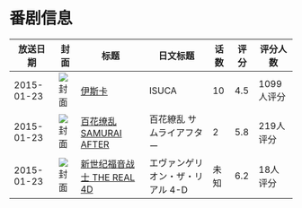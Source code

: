 # 番剧信息

|放送日期|封面|标题|日文标题|话数|评分|评分人数|
|---|---|---|---|---|---|---|
|2015-01-23|![封面](https://lain.bgm.tv/pic/cover/c/af/67/106292_fud6Z.jpg)|[伊斯卡](https://bangumi.tv/subject/106292)|ISUCA|10|4.5|1099人评分|
|2015-01-23|![封面](https://lain.bgm.tv/pic/cover/c/19/1f/109483_V8vAr.jpg)|[百花缭乱 SAMURAI AFTER](https://bangumi.tv/subject/109483)|百花繚乱 サムライアフター|2|5.8|219人评分|
|2015-01-23|![封面](https://lain.bgm.tv/pic/cover/c/98/60/235701_PWuPy.jpg)|[新世纪福音战士 THE REAL 4D](https://bangumi.tv/subject/235701)|エヴァンゲリオン・ザ・リアル 4-D|未知|6.2|18人评分|
